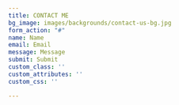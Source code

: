 ```yaml
---
title: CONTACT ME
bg_image: images/backgrounds/contact-us-bg.jpg
form_action: "#"
name: Name
email: Email
message: Message
submit: Submit
custom_class: ''
custom_attributes: ''
custom_css: ''

---
```

